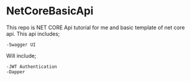 # NetCoreBasicApi

This repo is NET CORE Api tutorial for me and basic template of net core api. This api includes;

	-Swagger UI
Will include;

	-JWT Authentication
	-Dapper
